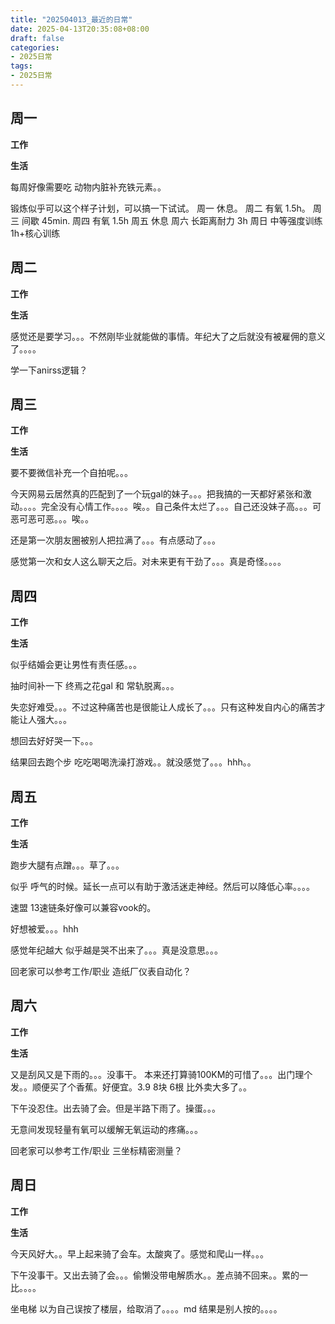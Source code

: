 ```yaml
---
title: "202504013_最近的日常"
date: 2025-04-13T20:35:08+08:00
draft: false
categories:
- 2025日常
tags:
- 2025日常
---
```



## 周一

**工作**



**生活**


每周好像需要吃 动物内脏补充铁元素。。

锻炼似乎可以这个样子计划，可以搞一下试试。
	周一 休息。 
	周二 有氧 1.5h。
	周三 间歇 45min.
	周四 有氧 1.5h 
	周五 休息
	周六 长距离耐力 3h
	周日 中等强度训练 1h+核心训练

## 周二

**工作**



**生活**

感觉还是要学习。。。不然刚毕业就能做的事情。年纪大了之后就没有被雇佣的意义了。。。。

学一下anirss逻辑？




## 周三


**工作**



**生活**

要不要微信补充一个自拍呢。。。

今天网易云居然真的匹配到了一个玩gal的妹子。。。把我搞的一天都好紧张和激动。。。。完全没有心情工作。。。。唉。。自己条件太烂了。。。自己还没妹子高。。。可恶可恶可恶。。。唉。。

还是第一次朋友圈被别人把拉满了。。。有点感动了。。。

感觉第一次和女人这么聊天之后。对未来更有干劲了。。。真是奇怪。。。。

## 周四


**工作**



**生活**

似乎结婚会更让男性有责任感。。。

抽时间补一下 终焉之花gal 和 常轨脱离。。。

失恋好难受。。。不过这种痛苦也是很能让人成长了。。。只有这种发自内心的痛苦才能让人强大。。。

想回去好好哭一下。。。

结果回去跑个步 吃吃喝喝洗澡打游戏。。就没感觉了。。。hhh。。



## 周五


**工作**



**生活**

跑步大腿有点蹭。。。草了。。。

似乎 呼气的时候。延长一点可以有助于激活迷走神经。然后可以降低心率。。。。

速盟 13速链条好像可以兼容vook的。

好想被爱。。。hhh

感觉年纪越大 似乎越是哭不出来了。。。真是没意思。。。

回老家可以参考工作/职业 造纸厂仪表自动化？


## 周六


**工作**



**生活**

又是刮风又是下雨的。。。没事干。 本来还打算骑100KM的可惜了。。。出门理个发。。顺便买了个香蕉。好便宜。3.9  8块 6根 比外卖大多了。。

下午没忍住。出去骑了会。但是半路下雨了。操蛋。。。 

无意间发现轻量有氧可以缓解无氧运动的疼痛。。。

回老家可以参考工作/职业 三坐标精密测量？




## 周日


**工作**



**生活**

今天风好大。。早上起来骑了会车。太酸爽了。感觉和爬山一样。。。

下午没事干。又出去骑了会。。。偷懒没带电解质水。。差点骑不回来。。累的一比。。。。

坐电梯 以为自己误按了楼层，给取消了。。。。md 结果是别人按的。。。。



